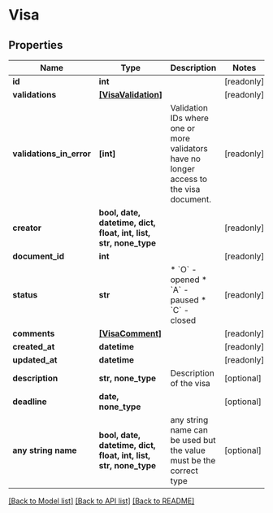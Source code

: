 # Visa


## Properties
Name | Type | Description | Notes
------------ | ------------- | ------------- | -------------
**id** | **int** |  | [readonly] 
**validations** | [**[VisaValidation]**](VisaValidation.md) |  | [readonly] 
**validations_in_error** | **[int]** | Validation IDs where one or more validators have no longer access to the visa document. | [readonly] 
**creator** | **bool, date, datetime, dict, float, int, list, str, none_type** |  | [readonly] 
**document_id** | **int** |  | [readonly] 
**status** | **str** | * &#x60;O&#x60; - opened * &#x60;A&#x60; - paused * &#x60;C&#x60; - closed | [readonly] 
**comments** | [**[VisaComment]**](VisaComment.md) |  | [readonly] 
**created_at** | **datetime** |  | [readonly] 
**updated_at** | **datetime** |  | [readonly] 
**description** | **str, none_type** | Description of the visa | [optional] 
**deadline** | **date, none_type** |  | [optional] 
**any string name** | **bool, date, datetime, dict, float, int, list, str, none_type** | any string name can be used but the value must be the correct type | [optional]

[[Back to Model list]](../README.md#documentation-for-models) [[Back to API list]](../README.md#documentation-for-api-endpoints) [[Back to README]](../README.md)


